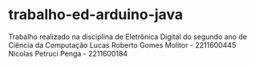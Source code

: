 # trabalho-ed-arduino-java
Trabalho realizado na disciplina de Eletrônica Digital do segundo ano de Ciência da Computação
Lucas Roberto Gomes Molitor - 2211600445
Nicolas Petruci Penga - 2211600184
